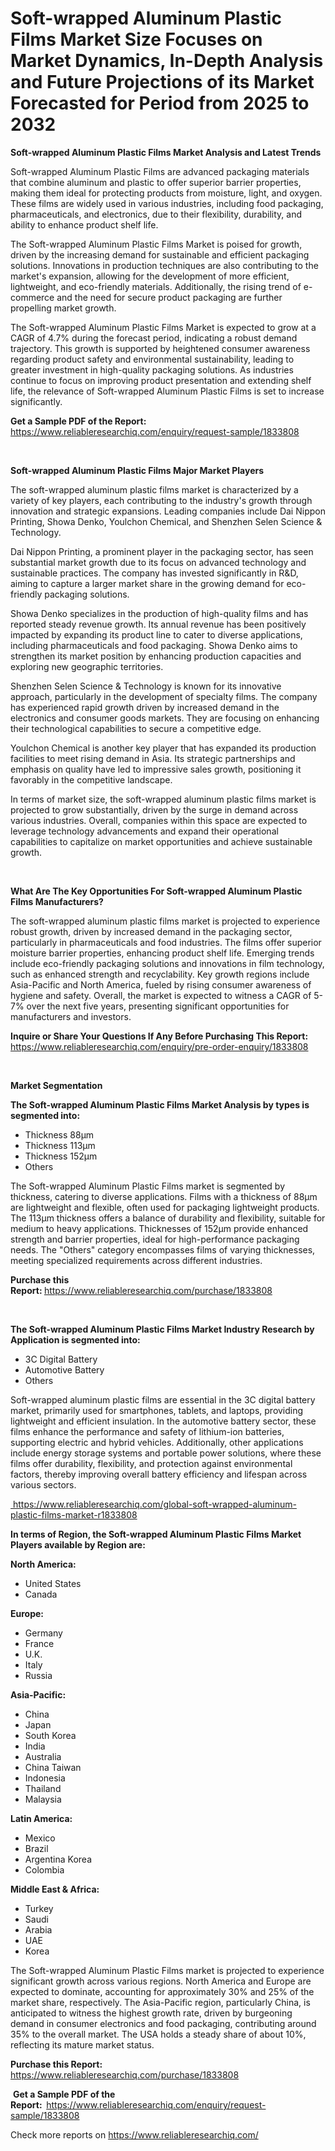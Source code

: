 <p><h1>Soft-wrapped Aluminum Plastic Films Market Size Focuses on Market Dynamics, In-Depth Analysis and Future Projections of its Market Forecasted for Period from 2025 to 2032</h1></p><p><strong>Soft-wrapped Aluminum Plastic Films Market Analysis and Latest Trends</strong></p>
<p><p>Soft-wrapped Aluminum Plastic Films are advanced packaging materials that combine aluminum and plastic to offer superior barrier properties, making them ideal for protecting products from moisture, light, and oxygen. These films are widely used in various industries, including food packaging, pharmaceuticals, and electronics, due to their flexibility, durability, and ability to enhance product shelf life.</p><p>The Soft-wrapped Aluminum Plastic Films Market is poised for growth, driven by the increasing demand for sustainable and efficient packaging solutions. Innovations in production techniques are also contributing to the market's expansion, allowing for the development of more efficient, lightweight, and eco-friendly materials. Additionally, the rising trend of e-commerce and the need for secure product packaging are further propelling market growth.</p><p>The Soft-wrapped Aluminum Plastic Films Market is expected to grow at a CAGR of 4.7% during the forecast period, indicating a robust demand trajectory. This growth is supported by heightened consumer awareness regarding product safety and environmental sustainability, leading to greater investment in high-quality packaging solutions. As industries continue to focus on improving product presentation and extending shelf life, the relevance of Soft-wrapped Aluminum Plastic Films is set to increase significantly.</p></p>
<p><strong>Get a Sample PDF of the Report:&nbsp;</strong> <a href="https://www.reliableresearchiq.com/enquiry/request-sample/1833808?utm_campaign=1088&utm_medium=2&utm_source=Github&utm_content=ia&utm_term=01012025&utm_id=soft-wrapped-aluminum-plastic-films">https://www.reliableresearchiq.com/enquiry/request-sample/1833808</a></p>
<p>&nbsp;</p>
<p><strong>Soft-wrapped Aluminum Plastic Films Major Market Players</strong></p>
<p><p>The soft-wrapped aluminum plastic films market is characterized by a variety of key players, each contributing to the industry's growth through innovation and strategic expansions. Leading companies include Dai Nippon Printing, Showa Denko, Youlchon Chemical, and Shenzhen Selen Science & Technology.</p><p>Dai Nippon Printing, a prominent player in the packaging sector, has seen substantial market growth due to its focus on advanced technology and sustainable practices. The company has invested significantly in R&D, aiming to capture a larger market share in the growing demand for eco-friendly packaging solutions.</p><p>Showa Denko specializes in the production of high-quality films and has reported steady revenue growth. Its annual revenue has been positively impacted by expanding its product line to cater to diverse applications, including pharmaceuticals and food packaging. Showa Denko aims to strengthen its market position by enhancing production capacities and exploring new geographic territories.</p><p>Shenzhen Selen Science & Technology is known for its innovative approach, particularly in the development of specialty films. The company has experienced rapid growth driven by increased demand in the electronics and consumer goods markets. They are focusing on enhancing their technological capabilities to secure a competitive edge.</p><p>Youlchon Chemical is another key player that has expanded its production facilities to meet rising demand in Asia. Its strategic partnerships and emphasis on quality have led to impressive sales growth, positioning it favorably in the competitive landscape.</p><p>In terms of market size, the soft-wrapped aluminum plastic films market is projected to grow substantially, driven by the surge in demand across various industries. Overall, companies within this space are expected to leverage technology advancements and expand their operational capabilities to capitalize on market opportunities and achieve sustainable growth.</p></p>
<p>&nbsp;</p>
<p><strong>What Are The Key Opportunities For Soft-wrapped Aluminum Plastic Films Manufacturers?</strong></p>
<p><p>The soft-wrapped aluminum plastic films market is projected to experience robust growth, driven by increased demand in the packaging sector, particularly in pharmaceuticals and food industries. The films offer superior moisture barrier properties, enhancing product shelf life. Emerging trends include eco-friendly packaging solutions and innovations in film technology, such as enhanced strength and recyclability. Key growth regions include Asia-Pacific and North America, fueled by rising consumer awareness of hygiene and safety. Overall, the market is expected to witness a CAGR of 5-7% over the next five years, presenting significant opportunities for manufacturers and investors.</p></p>
<p><strong>Inquire or Share Your Questions If Any Before Purchasing This Report:</strong> <a href="https://www.reliableresearchiq.com/enquiry/pre-order-enquiry/1833808?utm_campaign=1088&utm_medium=2&utm_source=Github&utm_content=ia&utm_term=01012025&utm_id=soft-wrapped-aluminum-plastic-films">https://www.reliableresearchiq.com/enquiry/pre-order-enquiry/1833808</a></p>
<p>&nbsp;</p>
<p><strong>Market Segmentation</strong></p>
<p><strong>The Soft-wrapped Aluminum Plastic Films Market Analysis by types is segmented into:</strong></p>
<p><ul><li>Thickness 88μm</li><li>Thickness 113μm</li><li>Thickness 152μm</li><li>Others</li></ul></p>
<p><p>The Soft-wrapped Aluminum Plastic Films market is segmented by thickness, catering to diverse applications. Films with a thickness of 88μm are lightweight and flexible, often used for packaging lightweight products. The 113μm thickness offers a balance of durability and flexibility, suitable for medium to heavy applications. Thicknesses of 152μm provide enhanced strength and barrier properties, ideal for high-performance packaging needs. The "Others" category encompasses films of varying thicknesses, meeting specialized requirements across different industries.</p></p>
<p><strong>Purchase this Report:&nbsp;</strong><a href="https://www.reliableresearchiq.com/purchase/1833808?utm_campaign=1088&utm_medium=2&utm_source=Github&utm_content=ia&utm_term=01012025&utm_id=soft-wrapped-aluminum-plastic-films">https://www.reliableresearchiq.com/purchase/1833808</a></p>
<p>&nbsp;</p>
<p><strong>The Soft-wrapped Aluminum Plastic Films Market Industry Research by Application is segmented into:</strong></p>
<p><ul><li>3C Digital Battery</li><li>Automotive Battery</li><li>Others</li></ul></p>
<p><p>Soft-wrapped aluminum plastic films are essential in the 3C digital battery market, primarily used for smartphones, tablets, and laptops, providing lightweight and efficient insulation. In the automotive battery sector, these films enhance the performance and safety of lithium-ion batteries, supporting electric and hybrid vehicles. Additionally, other applications include energy storage systems and portable power solutions, where these films offer durability, flexibility, and protection against environmental factors, thereby improving overall battery efficiency and lifespan across various sectors.</p></p>
<p><a href="https://www.reliableresearchiq.com/global-soft-wrapped-aluminum-plastic-films-market-r1833808?utm_campaign=1088&utm_medium=2&utm_source=Github&utm_content=ia&utm_term=01012025&utm_id=soft-wrapped-aluminum-plastic-films">&nbsp;https://www.reliableresearchiq.com/global-soft-wrapped-aluminum-plastic-films-market-r1833808</a></p>
<p><strong>In terms of Region, the Soft-wrapped Aluminum Plastic Films Market Players available by Region are:</strong></p>
<p>
    <p> <strong> North America: </strong>
        <ul>
            <li>United States</li>
            <li>Canada</li>
        </ul>
        </p> 
    <p> <strong> Europe: </strong>
        <ul>
            <li>Germany</li>
            <li>France</li>
            <li>U.K.</li>
            <li>Italy</li>
            <li>Russia</li>
        </ul>
        </p> 
    <p> <strong> Asia-Pacific: </strong>
        <ul>
            <li>China</li>
            <li>Japan</li>
            <li>South Korea</li>
            <li>India</li>
            <li>Australia</li>
            <li>China Taiwan</li>
            <li>Indonesia</li>
            <li>Thailand</li>
            <li>Malaysia</li>
        </ul>
        </p> 
    <p> <strong> Latin America: </strong>
        <ul>
            <li>Mexico</li>
            <li>Brazil</li>
            <li>Argentina Korea</li>
            <li>Colombia</li>
        </ul>
        </p> 
    <p> <strong> Middle East & Africa: </strong>
        <ul>
            <li>Turkey</li>
            <li>Saudi</li>
            <li>Arabia</li>
            <li>UAE</li>
            <li>Korea</li>
        </ul>
    </p>
    </p>
<p><p>The Soft-wrapped Aluminum Plastic Films market is projected to experience significant growth across various regions. North America and Europe are expected to dominate, accounting for approximately 30% and 25% of the market share, respectively. The Asia-Pacific region, particularly China, is anticipated to witness the highest growth rate, driven by burgeoning demand in consumer electronics and food packaging, contributing around 35% to the overall market. The USA holds a steady share of about 10%, reflecting its mature market status.</p></p>
<p><strong>Purchase this Report: </strong><a href="https://www.reliableresearchiq.com/purchase/1833808?utm_campaign=1088&utm_medium=2&utm_source=Github&utm_content=ia&utm_term=01012025&utm_id=soft-wrapped-aluminum-plastic-films">https://www.reliableresearchiq.com/purchase/1833808</a></p>
<p>&nbsp;<strong>Get a Sample PDF of the Report:&nbsp;&nbsp;</strong><a href="https://www.reliableresearchiq.com/enquiry/request-sample/1833808?utm_campaign=1088&utm_medium=2&utm_source=Github&utm_content=ia&utm_term=01012025&utm_id=soft-wrapped-aluminum-plastic-films">https://www.reliableresearchiq.com/enquiry/request-sample/1833808</a></p>
<p><strong></strong></p>
<p>Check more reports on <a href="https://www.reliableresearchiq.com/?utm_campaign=1088&utm_medium=2&utm_source=Github&utm_content=ia&utm_term=01012025&utm_id=soft-wrapped-aluminum-plastic-films">https://www.reliableresearchiq.com/</a></p>